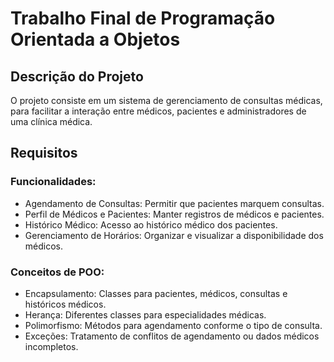 # Trabalho Final de Programação Orientada a Objetos

## Descrição do Projeto

O projeto consiste em um sistema de gerenciamento de consultas médicas, para facilitar a interação entre médicos, pacientes e
administradores de uma clínica médica.

## Requisitos

### Funcionalidades:
- Agendamento de Consultas: Permitir que pacientes marquem consultas.
- Perfil de Médicos e Pacientes: Manter registros de médicos e pacientes.
- Histórico Médico: Acesso ao histórico médico dos pacientes.
- Gerenciamento de Horários: Organizar e visualizar a disponibilidade dos médicos.

### Conceitos de POO:
- Encapsulamento: Classes para pacientes, médicos, consultas e históricos médicos.
- Herança: Diferentes classes para especialidades médicas.
- Polimorfismo: Métodos para agendamento conforme o tipo de consulta.
- Exceções: Tratamento de conflitos de agendamento ou dados médicos incompletos.